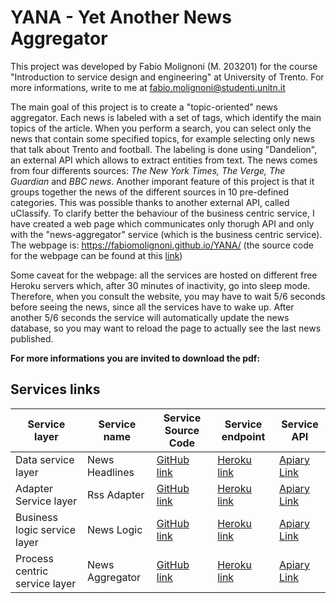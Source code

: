 # YANA - Yet Another News Aggregator
This project was developed by Fabio Molignoni (M. 203201) for the course "Introduction to service design and engineering" at University of Trento. For more informations, write to me at fabio.molignoni@studenti.unitn.it 

The main goal of this project is to create a "topic-oriented" news aggregator. Each news is labeled with a set of tags, which identify the main topics of the article. When you perform a search, you can select only the news that contain some specified topics, for example selecting only news that talk about Trento and football. The labeling is done using "Dandelion", an external API which allows to extract entities from text. The news comes from four differents sources: *The New York Times, The Verge, The Guardian* and  *BBC news*.  Another imporant feature of this project is that it groups together the news of the different sources in 10 pre-defined categories. This was possible thanks to another external API, called uClassify. To clarify better the behaviour of the business centric service, I have created a web page which communicates only thorugh API and only with the "news-aggregator" service (which is the business centric service). The webpage is: https://fabiomolignoni.github.io/YANA/ (the source code for the webpage can be found at this [link](https://github.com/fabiomolignoni/YANA/tree/master/docs))

Some caveat for the webpage: all the services are hosted on different free Heroku servers which, after 30 minutes of inactivity, go into sleep mode. Therefore, when you consult the website, you may have to wait 5/6 seconds before seeing the news, since all the services have to wake up. After another 5/6 seconds the service will automatically update the news database, so you may want to reload the page to actually see the last news published.

**For more informations you are invited to download the pdf:** 
## Services links

| Service layer | Service name | Service Source Code | Service endpoint | Service API |
| ------- | ------- | ------- | ------- | ------- |
| Data service layer | News Headlines | [GitHub link](https://github.com/fabiomolignoni/YANA/tree/master/news_headlines) | [Heroku link](https://yana-news-headlines.herokuapp.com/v1) | [Apiary Link](https://yananewsheadlinesservice.docs.apiary.io) |
| Adapter Service layer | Rss Adapter| [GitHub link](https://github.com/fabiomolignoni/YANA/tree/master/rss_adapter) | [Heroku link](https://yana-rss-adapter.herokuapp.com/v1) | [Apiary Link](https://yanarssadapter.docs.apiary.io/) |
| Business logic service layer | News Logic| [GitHub link](https://github.com/fabiomolignoni/YANA/tree/master/news_logic) | [Heroku link](https://yana-news-logic.herokuapp.com/v1) | [Apiary Link](https://yananewslogic.docs.apiary.io/) |
| Process centric service layer | News Aggregator| [GitHub link](https://github.com/fabiomolignoni/YANA/tree/master/news_aggregator) | [Heroku link](https://yana-news-aggregator.herokuapp.com/v1) | [Apiary Link](https://yananewsaggregator.docs.apiary.io/) |